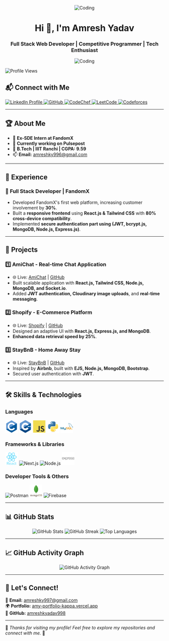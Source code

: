 <!-- Banner Image -->
<p align="center">
  <img src="https://encrypted-tbn0.gstatic.com/images?q=tbn:ANd9GcQoaD8VkITZuZHYwno5S58R3IC_wmQL2GXkBg&s" alt="Coding" width="1000">
</p>

<h1 align="center">Hi 👋, I'm Amresh Yadav</h1>
<h3 align="center">Full Stack Web Developer | Competitive Programmer | Tech Enthusiast</h3>

<!-- Right-side Animated GIF -->
<p align="center">
  <img src="https://cdn.dribbble.com/users/1162077/screenshots/3848914/programmer.gif" width="400" alt="Coding">
</p>

<!-- Profile Views -->
<p align="left">
  <img src="https://komarev.com/ghpvc/?username=amreshkyadav998&label=Profile%20views&color=0e75b6&style=flat" alt="Profile Views" />
</p>

<!-- Social Media -->
## 📬 Connect with Me
<p align="left">
  <a href="https://www.linkedin.com/in/amresh-yadav-223656257" target="blank">
    <img src="https://img.shields.io/badge/LinkedIn-AmreshYadav-blue?style=flat-square&logo=linkedin" alt="LinkedIn Profile">
  </a>
  <a href="https://github.com/amreshkyadav998" target="blank">
    <img src="https://img.shields.io/badge/GitHub-amreshkyadav998-black?style=flat-square&logo=github" alt="GitHub">
  </a>
  <a href="https://www.codechef.com/users/amreshky997" target="blank">
    <img src="https://img.shields.io/badge/CodeChef-amreshky997-orange?style=flat-square&logo=codechef" alt="CodeChef">
  </a>
  <a href="https://leetcode.com//" target="blank">
    <img src="https://img.shields.io/badge/LeetCode-1872%2B%20Rating-orange?style=flat-square&logo=leetcode" alt="LeetCode">
  </a>
  <a href="https://codeforces.com/profile/amy999" target="blank">
    <img src="https://img.shields.io/badge/Codeforces-amy999-blue?style=flat-square&logo=codeforces" alt="Codeforces">
  </a>
</p>

---

## 🏆 About Me
- 🔭 **Ex-SDE Intern at FandomX**
- 🌱 **Currently working on Pulsepost**
- 📍 **B.Tech | IIIT Ranchi | CGPA: 9.59**
- 📫 **Email:** amreshky996@gmail.com

---

## 💼 Experience
### 🔹 **Full Stack Developer | FandomX**
- Developed FandomX's first web platform, increasing customer involvement by **30%**.
- Built a **responsive frontend** using **React.js & Tailwind CSS** with **80% cross-device compatibility**.
- Implemented **secure authentication part using (JWT, bcrypt.js, MongoDB, Node.js, Express.js)**.

---

## 🚀 Projects
### 1️⃣ **AmiChat - Real-time Chat Application**
- 🌐 Live: [AmiChat](https://amichat.onrender.com/login) | [GitHub](https://github.com/amreshkyadav998/AmiChat)
- Built scalable application with **React.js, Tailwind CSS, Node.js, MongoDB, and Socket.io**.
- Added **JWT authentication, Cloudinary image uploads**, and **real-time messaging**.

### 2️⃣ **Shopify - E-Commerce Platform**
- 🌐 Live: [Shopify](https://shopify-jet-five.vercel.app/) | [GitHub](https://github.com/amreshkyadav998/ShopifyLast)
- Designed an adaptive UI with **React.js, Express.js, and MongoDB**.
- **Enhanced data retrieval speed by 25%**.

### 3️⃣ **StayBnB - Home Away Stay**
- 🌐 Live: [StayBnB](https://stay-bn-b-yeg4.vercel.app/listings) | [GitHub](https://github.com/amreshkyadav998/stayBnB)
- Inspired by **Airbnb**, built with **EJS, Node.js, MongoDB, Bootstrap**.
- Secured user authentication with **JWT**.

---

## 🛠️ Skills & Technologies
### **Languages**
<p>
  <img src="https://raw.githubusercontent.com/devicons/devicon/master/icons/c/c-original.svg" alt="C" width="40" height="40"/>
  <img src="https://raw.githubusercontent.com/devicons/devicon/master/icons/cplusplus/cplusplus-original.svg" alt="C++" width="40" height="40"/>
  <img src="https://raw.githubusercontent.com/devicons/devicon/master/icons/javascript/javascript-original.svg" alt="JavaScript" width="40" height="40"/>
  <img src="https://raw.githubusercontent.com/devicons/devicon/master/icons/python/python-original.svg" alt="Python" width="40" height="40"/>
  <img src="https://raw.githubusercontent.com/devicons/devicon/master/icons/mysql/mysql-original-wordmark.svg" alt="SQL" width="40" height="40"/>
</p>

### **Frameworks & Libraries**
<p>
  <img src="https://raw.githubusercontent.com/devicons/devicon/master/icons/react/react-original-wordmark.svg" alt="React" width="40" height="40"/>
  <img src="https://cdn.worldvectorlogo.com/logos/nextjs-2.svg" alt="Next.js" width="40" height="40"/>
  <img src="https://www.vectorlogo.zone/logos/nodejs/nodejs-icon.svg" alt="Node.js" width="40" height="40"/>
  <img src="https://raw.githubusercontent.com/devicons/devicon/master/icons/express/express-original-wordmark.svg" alt="Express.js" width="40" height="40"/>
</p>

### **Developer Tools & Others**
<p>
  <img src="https://www.vectorlogo.zone/logos/getpostman/getpostman-icon.svg" alt="Postman" width="40" height="40"/>
  <img src="https://raw.githubusercontent.com/devicons/devicon/master/icons/mongodb/mongodb-original-wordmark.svg" alt="MongoDB" width="40" height="40"/>
  <img src="https://www.vectorlogo.zone/logos/firebase/firebase-icon.svg" alt="Firebase" width="40" height="40"/>
</p>

---

## 📊 GitHub Stats
<p align="center">
  <img src="https://github-readme-stats.vercel.app/api?username=amreshkyadav998&show_icons=true&theme=react" alt="GitHub Stats">
  <img src="https://github-readme-streak-stats.herokuapp.com/?user=amreshkyadav998&theme=react" alt="GitHub Streak">
  <img src="https://github-readme-stats.vercel.app/api/top-langs?username=amreshkyadav998&layout=compact&theme=react" alt="Top Languages">
</p>

---

## 📈 GitHub Activity Graph
<p align="center">
  <img src="https://github-readme-activity-graph.vercel.app/graph?username=amreshkyadav998&theme=react-dark" alt="GitHub Activity Graph">
</p>

---

## 📢 Let's Connect!
📧 **Email:** amreshky997@gmail.com  
🌍 **Portfolio:** [amy-portfolio-kappa.vercel.app](https://amy-portfolio-kappa.vercel.app)  
📌 **GitHub:** [amreshkyadav998](https://github.com/amreshkyadav998)  

---

🔹 _Thanks for visiting my profile! Feel free to explore my repositories and connect with me._ 🚀
